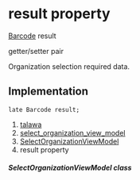 
<div>

# result property

</div>


[Barcode](https://pub.dev/documentation/qr_code_scanner_plus/2.0.9+1/qr_code_scanner_plus/Barcode-class.html)
result


getter/setter pair




Organization selection required data.



## Implementation

``` language-dart
late Barcode result;
```







1.  [talawa](../../index.html)
2.  [select_organization_view_model](../../view_model_pre_auth_view_models_select_organization_view_model/)
3.  [SelectOrganizationViewModel](../../view_model_pre_auth_view_models_select_organization_view_model/SelectOrganizationViewModel-class.html)
4.  result property

##### SelectOrganizationViewModel class







